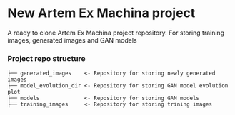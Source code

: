 # New Artem Ex Machina project

A ready to clone Artem Ex Machina project repository. For storing training images, generated images and GAN models

### Project repo structure

```
├── generated_images    <- Repository for storing newly generated images
├── model_evolution_dir <- Repository for storing GAN model evolution plot
├── models              <- Repository for storing GAN models
├── training_images     <- Repository for storing trining images
```
